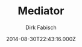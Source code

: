 ---
title: Mediator
github: https://github.com/dirkfabisch/mediator
demo: https://blog.base68.com
author: Dirk Fabisch
ssg:
  - Jekyll
cms:
  - No Cms
date: 2014-08-30T22:43:16.000Z
github_branch: master
description: a medium inspired jekyll theme
stale: true
---